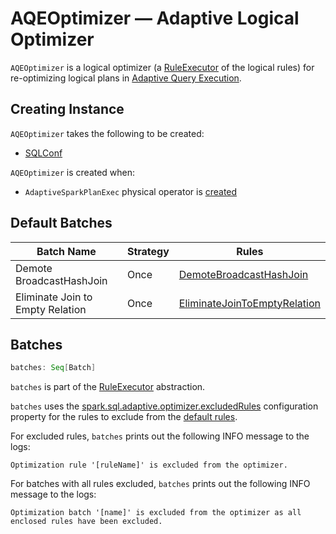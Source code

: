 # AQEOptimizer &mdash; Adaptive Logical Optimizer

`AQEOptimizer` is a logical optimizer (a [RuleExecutor](../catalyst/RuleExecutor.md) of the logical rules) for re-optimizing logical plans in [Adaptive Query Execution](index.md).

## Creating Instance

`AQEOptimizer` takes the following to be created:

* <span id="conf"> [SQLConf](../SQLConf.md)

`AQEOptimizer` is created when:

* `AdaptiveSparkPlanExec` physical operator is [created](AdaptiveSparkPlanExec.md#optimizer)

## <span id="defaultBatches"> Default Batches

Batch Name | Strategy | Rules
---------|----------|---------
 Demote BroadcastHashJoin | Once | [DemoteBroadcastHashJoin](DemoteBroadcastHashJoin.md)
 Eliminate Join to Empty Relation | Once | [EliminateJoinToEmptyRelation](EliminateJoinToEmptyRelation.md)

## <span id="batches"> Batches

```scala
batches: Seq[Batch]
```

`batches` is part of the [RuleExecutor](../catalyst/RuleExecutor.md#batches) abstraction.

`batches` uses the [spark.sql.adaptive.optimizer.excludedRules](../configuration-properties.md#spark.sql.adaptive.optimizer.excludedRules) configuration property for the rules to exclude from the [default rules](#defaultBatches).

For excluded rules, `batches` prints out the following INFO message to the logs:

```text
Optimization rule '[ruleName]' is excluded from the optimizer.
```

For batches with all rules excluded, `batches` prints out the following INFO message to the logs:

```text
Optimization batch '[name]' is excluded from the optimizer as all enclosed rules have been excluded.
```
